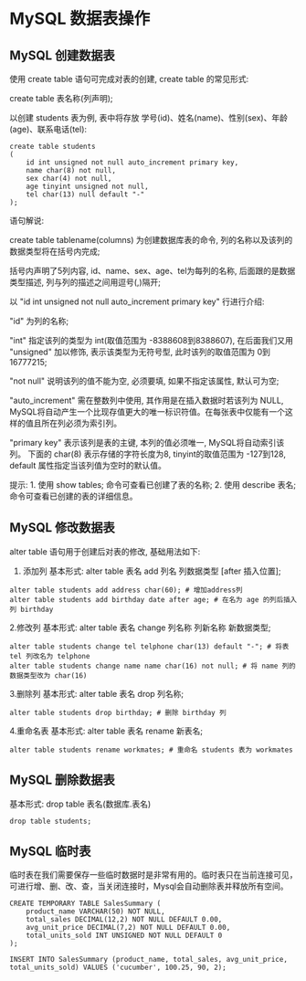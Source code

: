 # MySQL 数据表操作
## MySQL 创建数据表
使用 create table 语句可完成对表的创建, create table 的常见形式:

create table 表名称(列声明);

以创建 students 表为例, 表中将存放 学号(id)、姓名(name)、性别(sex)、年龄(age)、联系电话(tel):
```
create table students
(
	id int unsigned not null auto_increment primary key,
	name char(8) not null,
	sex char(4) not null,
	age tinyint unsigned not null,
	tel char(13) null default "-"
);
```
语句解说:

create table tablename(columns) 为创建数据库表的命令, 列的名称以及该列的数据类型将在括号内完成;

括号内声明了5列内容, id、name、sex、age、tel为每列的名称, 后面跟的是数据类型描述, 列与列的描述之间用逗号(,)隔开;

以 "id int unsigned not null auto_increment primary key" 行进行介绍:

"id" 为列的名称;

"int" 指定该列的类型为 int(取值范围为 -8388608到8388607), 在后面我们又用 "unsigned" 加以修饰, 表示该类型为无符号型, 此时该列的取值范围为 0到16777215;

"not null" 说明该列的值不能为空, 必须要填, 如果不指定该属性, 默认可为空;

"auto_increment" 需在整数列中使用, 其作用是在插入数据时若该列为 NULL, MySQL将自动产生一个比现存值更大的唯一标识符值。在每张表中仅能有一个这样的值且所在列必须为索引列。

"primary key" 表示该列是表的主键, 本列的值必须唯一, MySQL将自动索引该列。
下面的 char(8) 表示存储的字符长度为8, tinyint的取值范围为 -127到128, default 属性指定当该列值为空时的默认值。

提示: 1. 使用 show tables; 命令可查看已创建了表的名称; 
	  2. 使用 describe 表名; 命令可查看已创建的表的详细信息。


## MySQL 修改数据表
alter table 语句用于创建后对表的修改, 基础用法如下:

1. 添加列
基本形式: alter table 表名 add 列名 列数据类型 [after 插入位置];
```
alter table students add address char(60); # 增加address列
alter table students add birthday date after age; # 在名为 age 的列后插入列 birthday
```

2.修改列
基本形式: alter table 表名 change 列名称 列新名称 新数据类型;
```
alter table students change tel telphone char(13) default "-"; # 将表 tel 列改名为 telphone
alter table students change name name char(16) not null; # 将 name 列的数据类型改为 char(16)
```

3.删除列
基本形式: alter table 表名 drop 列名称;
```
alter table students drop birthday; # 删除 birthday 列
```

4.重命名表
基本形式: alter table 表名 rename 新表名;
```
alter table students rename workmates; # 重命名 students 表为 workmates
```

## MySQL 删除数据表
基本形式: drop table 表名(数据库.表名)
```
drop table students;
```

## MySQL 临时表
临时表在我们需要保存一些临时数据时是非常有用的。临时表只在当前连接可见，可进行增、删、改、查，当关闭连接时，Mysql会自动删除表并释放所有空间。

```
CREATE TEMPORARY TABLE SalesSummary (
	product_name VARCHAR(50) NOT NULL, 
	total_sales DECIMAL(12,2) NOT NULL DEFAULT 0.00,
	avg_unit_price DECIMAL(7,2) NOT NULL DEFAULT 0.00,
	total_units_sold INT UNSIGNED NOT NULL DEFAULT 0
);

INSERT INTO SalesSummary (product_name, total_sales, avg_unit_price, total_units_sold) VALUES ('cucumber', 100.25, 90, 2);
```